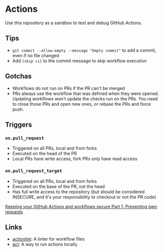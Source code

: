 # Actions

Use this repository as a sandbox to test and debug GitHub Actions.

## Tips

- `git commit --allow-empty --message "Empty commit"` to add a commit, even if
  no file changed
- Add `[skip ci]` to the commit message to skip workflow execution

## Gotchas

- Workflows do not run on PRs if the PR can't be merged
- PRs always use the workflow that was defined when they were opened. Updating
  workflows won't update the checks run on the PRs. You need to close those PRs
  and open new ones, or rebase the PRs and force push.

## Triggers

### `on.pull_request`

- Triggered on all PRs, local and from forks
- Executed on the head of the PR
- Local PRs have write access, fork PRs only have read access

### `on.pull_request_target`

- Triggered on all PRs, local and from forks
- Executed on the base of the PR, not the head
- Has full write access to the repository (but should be considered INSECURE,
  and it's your responsibility to checkout or not the PR code)

[Keeping your GitHub Actions and workflows secure Part 1: Preventing pwn
requests](https://securitylab.github.com/research/github-actions-preventing-pwn-requests/)

## Links

- [actionlint](https://github.com/rhysd/actionlint): A linter for workflow files
- [act](https://github.com/nektos/act): A way to run actions locally

